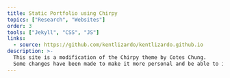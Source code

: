 ```yaml
---
title: Static Portfolio using Chirpy
topics: ["Research", "Websites"]
order: 3
tools: ["Jekyll", "CSS", "JS"]
links:
  - source: https://github.com/kentlizardo/kentlizardo.github.io
description: >-
  This site is a modification of the Chirpy theme by Cotes Chung.
  Some changes have been made to make it more personal and be able to include a project section, a gallery, and other custom components.
---
```

